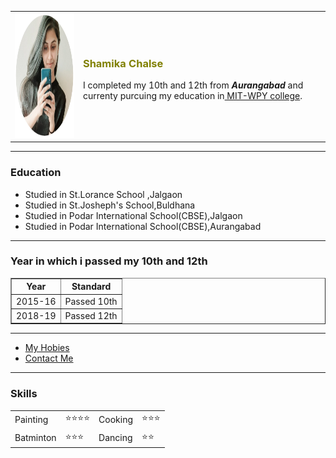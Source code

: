 
<html>
  <head>
    <meta charset="utf-8">
    <title></title>
  </head>
  <body>
    <table>
      <tr>
        <td><img src="shami.jpeg" alt="Shamika's image" width="pixels" height="200"></td>
        <td>
          <h3 style="color:olive">Shamika Chalse</h3>
          <p>I completed my 10th and 12th from<em><strong> Aurangabad </strong></em>and currenty purcuing my education in<a href="https://www.youtube.com/watch?v=2A9OG2_jWaE"> MIT-WPY college</a>.</p>
        </td>
      </tr>
    </table>
    <hr>
    <h3>Education</h3>
    <ul>
      <li>Studied in St.Lorance School ,Jalgaon</li>
      <li>Studied in St.Josheph's School,Buldhana</li>
      <li>Studied in Podar International School(CBSE),Jalgaon</li>
      <li>Studied in Podar International School(CBSE),Aurangabad</li>
    </ul>
    <hr>
    <h3>Year in which i passed my 10th and 12th</h3>
    <table border="1">
      <thead>
        <tr>
          <th>Year</th>
          <th>Standard</th>
        </tr>
      </thead>
      <tr>
        <td>2015-16</td>
        <td>Passed 10th</td>
      </tr>
      <tr>
        <td>2018-19</td>
        <td>Passed 12th</td>
      </tr>
    </table>
    <hr>
    <ul>
      <li><a href="MyHobies.html">My Hobies</a></li>
      <li><a href="ContactMe.html">Contact Me</a></li>
    </ul>
    <hr>
    <h3>Skills</h3>
    <table cellspacing=10>
      <tr>
        <td>Painting</td>
        <td>⭐⭐⭐⭐</td>
        <td>Cooking</td>
        <td>⭐⭐⭐</td>
      </tr>
      <tr>
        <td>Batminton</td>
        <td>⭐⭐⭐</td>
        <td>Dancing</td>
        <td>⭐⭐</td>
      </tr>
    </table>
  </body>
</html>

